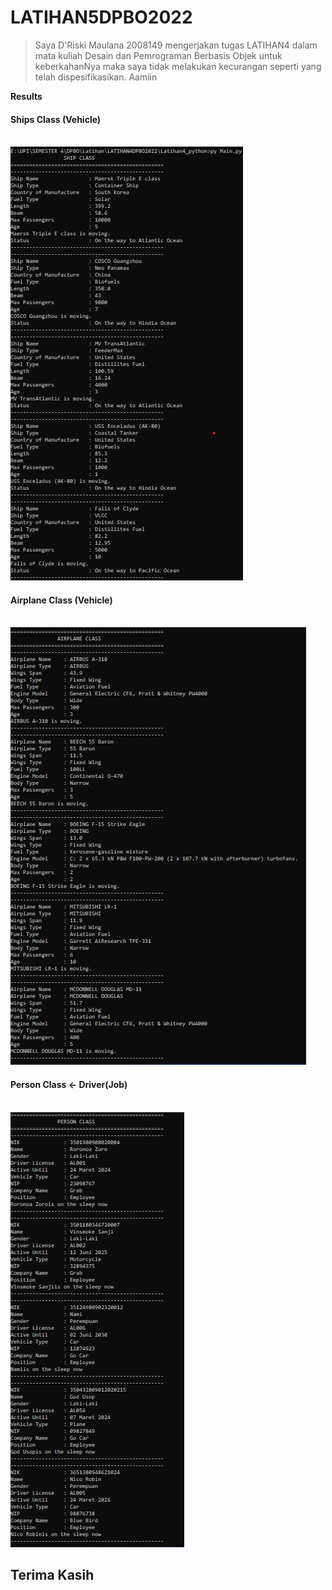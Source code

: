 # LATIHAN5DPBO2022

> Saya D'Riski Maulana 2008149 mengerjakan tugas LATIHAN4 dalam mata kuliah Desain dan Pemrograman Berbasis Objek untuk keberkahanNya maka saya tidak melakukan kecurangan seperti yang telah dispesifikasikan. Aamiin

**Results**

#### Ships Class (Vehicle) <br> <br>

![alt text](https://github.com/driskimaulana/LATIHAN4DPBO2022/blob/main/Screenshots/Ships_Class.png)

#### Airplane Class (Vehicle) <br> <br>

![alt text](https://github.com/driskimaulana/LATIHAN4DPBO2022/blob/main/Screenshots/Airplane_Class.png)

#### Person Class <- Driver(Job) <br> <br>

![alt text](https://github.com/driskimaulana/LATIHAN4DPBO2022/blob/main/Screenshots/Person_Class.png)



## Terima Kasih




